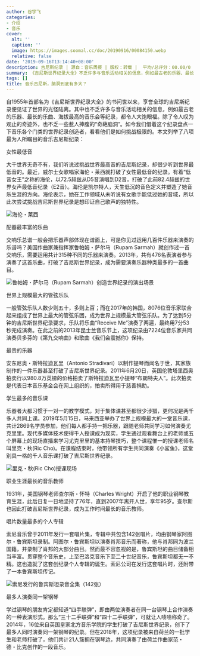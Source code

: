 ```yaml
---
author: 谷宇飞
categories:
- 介绍
- 音乐
cover:
  alt: ''
  caption: ''
  image: https://images.soomal.cc/doc/20190916/00084150.webp
  relative: false
date: '2019-09-16T13:14:40+08:00'
description: 吉尼斯纪录 | 源自：音乐周报 | 版权：转载 |  平均/总评分：00.00/0
summary: 《吉尼斯世界纪录大全》不乏许多与音乐活动相关的信息，例如最古老的乐器、最长的乐曲、海拔最高的音乐会等纪录，都令人大饱眼福。除了令人叹为观止的奇迹外，也不乏一些惹人捧腹的“奇葩脑洞”……
tags: []
title: 音乐吉尼斯，脑洞到底有多大？
---
```


自1955年首部名为《吉尼斯世界纪录大全》的书问世以来，享誉全球的吉尼斯纪录便见证了世界的光怪陆离。其中也不乏许多与音乐活动相关的信息，例如最古老的乐器、最长的乐曲、海拔最高的音乐会等纪录，都令人大饱眼福。除了令人叹为观止的奇迹外，也不乏一些惹人捧腹的“奇葩脑洞”。如今我们借着这个纪录盘点一下音乐各个门类的世界纪录创造者，看看他们是如何挑战极限的。本文列举了八项最为人所瞩目的音乐吉尼斯纪录：

女性最低音

大千世界无奇不有，我们听说过挑战世界最高音的吉尼斯纪录，却很少听到世界最低音的。最近，威尔士女歌唱家海伦・莱西就打破了女性最低音的纪录。有着“低音女王”之称的海伦，以72.5赫兹从D5音演唱到D2音，打破了此前82.4赫兹的世界女声最低音纪录（E2音）。海伦是凯尔特人，天生低沉的音色定义并塑造了她音乐生涯的方向。海伦表示，她在工作领域从未听说有女歌手能低过她的音域，所以此次尝试挑战吉尼斯世界纪录是想印证自己歌声的独特性。

![海伦・莱西](https://images.soomal.cc/doc/20190916/00084147.webp)





配器最丰富的乐曲

交响乐总谱一般会把乐器声部体现在谱面上，可是你见过运用几百件乐器来演奏的乐谱吗？美国作曲家兼指挥家鲁帕姆・萨尔马（Rupam Sarmah）就创作过一首交响乐，需要运用共计315种不同的乐器来演奏。2013年，共有476名表演者参与演奏了这首乐曲，打破了吉尼斯世界纪录，成为需要演奏乐器种类最多的一首曲目。

![鲁帕姆・萨尔马（Rupam Sarmah）创造世界纪录的演出场景](https://images.soomal.cc/doc/20190916/00084148.webp)





世界上规模最大的管弦乐队

一般管弦乐队人数少则五十，多则上百；而在2017年的韩国，8076位音乐家联合起来组成了世界上最大的管弦乐团，成为世界上规模最大管弦乐队。为了达到5分钟的吉尼斯世界纪录要求，乐队将乐曲“Receive Me”演奏了两遍，最终用7分53秒完成演奏。在此之前的2013年昆士兰音乐节上，这项纪录由7224位音乐家共同演奏贝多芬的《第九交响曲》和歌曲《我们会震撼你》保持。

最贵的乐器

安东尼奥・斯特拉迪瓦里（Antonio Stradivari）以制作提琴而闻名于世，其家族制作的一件乐器甚至打破了吉尼斯世界纪录。2011年6月20日，英国伦敦塔里西奥拍卖行以980.8万英镑的价格拍卖了斯特拉迪瓦里小提琴“布朗特夫人”。此次拍卖是代表日本音乐基金会在网上组织的，拍卖所得用于慈善捐助。

学生最多的音乐课

乐器者大都习惯于一对一的教学模式，对于集体课甚至都很少涉猎，更何况是两千多人共同上课。2019年5月15日，马来西亚举办了世界上规模最大的一堂音乐课，共计2869名学员参加，他们每人都手持一把乐器，跟随老师共同学习如何演奏尤克里里。现代多媒体技术使得千人授课成为现实，学生通过观看舞台上的老师或五个屏幕上的现场直播来学习尤克里里的基本持琴技巧，整个课程惟一的授课老师名叫里克・秋(Ric Cho)。在课程结束时，他带领所有学生共同演奏《小鲨鱼》，这堂别具一格的千人音乐课打破了吉尼斯世界纪录。

![里克・秋(Ric Cho)授课现场](https://images.soomal.cc/doc/20190916/00084149.webp)





职业生涯最长的音乐教师

1931年，美国钢琴老师查尔斯・怀特（Charles Wright）开启了他的职业钢琴教育生涯，此后日复一日地坚持了76年，直到2007年离开人世，享年95岁。查尔斯也因此打破吉尼斯世界纪录，成为工作时间最长的音乐教师。

唱片数量最多的个人专辑

索尼音乐曾于2011年发行一套唱片集，专辑中共包含142张唱片，均由钢琴家阿图尔・鲁宾斯坦录制。阿图尔・鲁宾斯坦以演奏肖邦音乐而著称，他与肖邦同为波兰国籍，并录制了肖邦的大部分曲目。然而最不容忽视的是，鲁宾斯坦的曲目储备相当丰富。贯穿整个音乐史，上至巴洛克音乐下至二十世纪音乐，鲁宾斯坦都无一不精。这也造就了这套创纪录个人专辑的诞生。索尼公司在发行这套唱片时，还附带了一本鲁宾斯坦传记。

![索尼发行的鲁宾斯坦录音全集（142张）](https://images.soomal.cc/doc/20190916/00084150.webp)





最多人演奏同一架钢琴

学过钢琴的朋友肯定都知道“四手联弹”，即由两位演奏者在同一台钢琴上合作演奏的一种表演形式。那么“三十二手联弹”和“四十二手联弹”，可就让人啧啧称奇了。2014年，16位来自英国皇家北方音乐学院的学生打破了吉尼斯世界纪录，创下了最多人同时演奏同一架钢琴的纪录。但在2018年，这项纪录被来自荷兰的一批学生和老师打破了，他们共计21人簇拥在钢琴边，共同演奏了由荷兰作曲家范・德・比克创作的一段音乐。